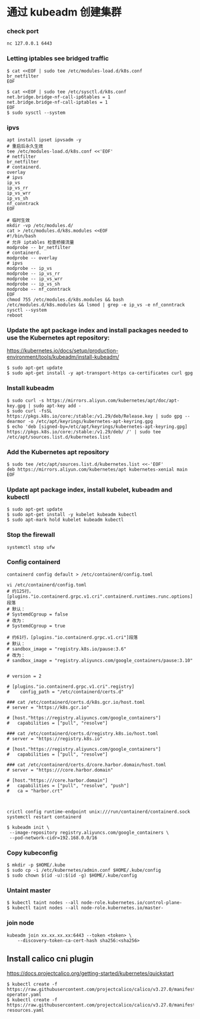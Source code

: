 # 通过 kubeadm 创建集群
### check port

```shell
nc 127.0.0.1 6443
```

### Letting iptables see bridged traffic

```shell
$ cat <<EOF | sudo tee /etc/modules-load.d/k8s.conf
br_netfilter
EOF

$ cat <<EOF | sudo tee /etc/sysctl.d/k8s.conf
net.bridge.bridge-nf-call-ip6tables = 1
net.bridge.bridge-nf-call-iptables = 1
EOF
$ sudo sysctl --system
```

### ipvs
```shell
apt install ipset ipvsadm -y
# 重启后永久生效
tee /etc/modules-load.d/k8s.conf <<'EOF'
# netfilter
br_netfilter
# containerd.
overlay
# ipvs
ip_vs
ip_vs_rr
ip_vs_wrr
ip_vs_sh
nf_conntrack
EOF

# 临时生效
mkdir -vp /etc/modules.d/
cat > /etc/modules.d/k8s.modules <<EOF
#!/bin/bash
# 允许 iptables 检查桥接流量
modprobe -- br_netfilter
# containerd.
modprobe -- overlay
# ipvs
modprobe -- ip_vs
modprobe -- ip_vs_rr
modprobe -- ip_vs_wrr
modprobe -- ip_vs_sh
modprobe -- nf_conntrack
EOF
chmod 755 /etc/modules.d/k8s.modules && bash /etc/modules.d/k8s.modules && lsmod | grep -e ip_vs -e nf_conntrack
sysctl --system
reboot 
```

### Update the apt package index and install packages needed to use the Kubernetes apt repository:

https://kubernetes.io/docs/setup/production-environment/tools/kubeadm/install-kubeadm/

```shell
$ sudo apt-get update
$ sudo apt-get install -y apt-transport-https ca-certificates curl gpg
```

### Install kubeadm

```shell
$ sudo curl -s https://mirrors.aliyun.com/kubernetes/apt/doc/apt-key.gpg | sudo apt-key add -
$ sudo curl -fsSL https://pkgs.k8s.io/core:/stable:/v1.29/deb/Release.key | sudo gpg --dearmor -o /etc/apt/keyrings/kubernetes-apt-keyring.gpg
$ echo 'deb [signed-by=/etc/apt/keyrings/kubernetes-apt-keyring.gpg] https://pkgs.k8s.io/core:/stable:/v1.29/deb/ /' | sudo tee /etc/apt/sources.list.d/kubernetes.list
```

### Add the Kubernetes apt repository

```shell
$ sudo tee /etc/apt/sources.list.d/kubernetes.list <<-'EOF'
deb https://mirrors.aliyun.com/kubernetes/apt kubernetes-xenial main
EOF
```

### Update apt package index, install kubelet, kubeadm and kubectl

```shell
$ sudo apt-get update
$ sudo apt-get install -y kubelet kubeadm kubectl
$ sudo apt-mark hold kubelet kubeadm kubectl
```

### Stop the firewall
```shell
systemctl stop ufw
```

### Config containerd
```shell
containerd config default > /etc/containerd/config.toml

vi /etc/containerd/config.toml
# 约125行，[plugins."io.containerd.grpc.v1.cri".containerd.runtimes.runc.options]段落
# 默认：
# SystemdCgroup = false
# 改为：
# SystemdCgroup = true

# 约61行，[plugins."io.containerd.grpc.v1.cri"]段落
# 默认：
# sandbox_image = "registry.k8s.io/pause:3.6"
# 改为：
# sandbox_image = "registry.aliyuncs.com/google_containers/pause:3.10"


# version = 2

# [plugins."io.containerd.grpc.v1.cri".registry]
#    config_path = "/etc/containerd/certs.d"

### cat /etc/containerd/certs.d/k8s.gcr.io/host.toml 
# server = "https://k8s.gcr.io"

# [host."https://registry.aliyuncs.com/google_containers"]
#   capabilities = ["pull", "resolve"]

### cat /etc/containerd/certs.d/registry.k8s.io/host.toml 
# server = "https://registry.k8s.io"

# [host."https://registry.aliyuncs.com/google_containers"]
#   capabilities = ["pull", "resolve"]

### cat /etc/containerd/certs.d/core.harbor.domain/host.toml
# server = "https:///core.harbor.domain"

# [host."https:///core.harbor.domain"]
#   capabilities = ["pull", "resolve", "push"]
#   ca = "harbor.crt"



crictl config runtime-endpoint unix:///run/containerd/containerd.sock
systemctl restart containerd
```


```shell
$ kubeadm init \
 --image-repository registry.aliyuncs.com/google_containers \
 --pod-network-cidr=192.168.0.0/16
```

### Copy kubeconfig

```shell
$ mkdir -p $HOME/.kube
$ sudo cp -i /etc/kubernetes/admin.conf $HOME/.kube/config
$ sudo chown $(id -u):$(id -g) $HOME/.kube/config
```

### Untaint master

```shell
$ kubectl taint nodes --all node-role.kubernetes.io/control-plane-
$ kubectl taint nodes --all node-role.kubernetes.io/master-
```

### join node
```shell
kubeadm join xx.xx.xx.xx:6443 --token <token> \
	--discovery-token-ca-cert-hash sha256:<sha256>
```


## Install calico cni plugin

https://docs.projectcalico.org/getting-started/kubernetes/quickstart

```shell
$ kubectl create -f https://raw.githubusercontent.com/projectcalico/calico/v3.27.0/manifests/tigera-operator.yaml
$ kubectl create -f https://raw.githubusercontent.com/projectcalico/calico/v3.27.0/manifests/custom-resources.yaml
```